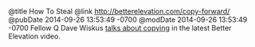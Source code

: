 @title How To Steal
@link http://betterelevation.com/copy-forward/
@pubDate 2014-09-26 13:53:49 -0700
@modDate 2014-09-26 13:53:49 -0700
Fellow Q Dave Wiskus <a href="http://betterelevation.com/copy-forward/">talks about copying</a> in the latest Better Elevation video.
